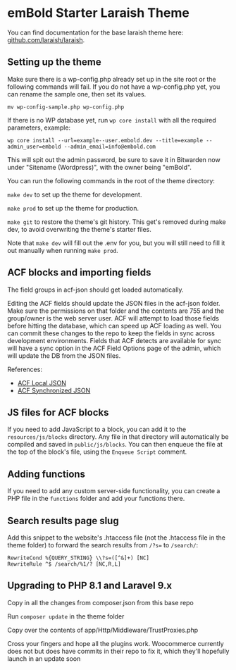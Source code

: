 # emBold Starter Laraish Theme

You can find documentation for the base laraish theme here: [github.com/laraish/laraish](https://github.com/laraish/laraish).

## Setting up the theme

Make sure there is a wp-config.php already set up in the site root or the following commands will fail.
If you do not have a wp-config.php yet, you can rename the sample one, then set its values.

`mv wp-config-sample.php wp-config.php`

If there is no WP database yet, run `wp core install` with all the required parameters, example:

`wp core install --url=example--user.embold.dev --title=example --admin_user=embold --admin_email=info@embold.com`

This will spit out the admin password, be sure to save it in Bitwarden now under "Sitename (Wordpress)", with the owner being "emBold".

You can run the following commands in the root of the theme directory:

`make dev` to set up the theme for development.

`make prod` to set up the theme for production.

`make git` to restore the theme's git history. This get's removed during make dev, to avoid overwriting the theme's starter files.

Note that `make dev` will fill out the .env for you, but you will still need to fill it out manually when running `make prod`.

## ACF blocks and importing fields
The field groups in acf-json should get loaded automatically.

Editing the ACF fields should update the JSON files in the acf-json folder. Make sure the permissions on that folder and the contents are 755 and the group/owner is the web server user. ACF will attempt to load those fields before hitting the database, which can speed up ACF loading as well. You can commit these changes to the repo to keep the fields in sync across development environments. Fields that ACF detects are available for sync will have a sync option in the ACF Field Options page of the admin, which will update the DB from the JSON files.

References:
- [ACF Local JSON](https://www.advancedcustomfields.com/resources/local-json/)
- [ACF Synchronized JSON](https://www.advancedcustomfields.com/resources/synchronized-json/)

## JS files for ACF blocks

If you need to add JavaScript to a block, you can add it to the `resources/js/blocks` directory. Any file in that directory will automatically be compiled and saved in `public/js/blocks`. You can then enqueue the file at the top of the block's file, using the `Enqueue Script` comment.

## Adding functions

If you need to add any custom server-side functionality, you can create a PHP file in the `functions` folder and add your functions there.

## Search results page slug

Add this snippet to the website's .htaccess file (not the .htaccess file in the theme folder) to forward the search results from `/?s=` to `/search/`:

```
RewriteCond %{QUERY_STRING} \\?s=([^&]+) [NC]
RewriteRule ^$ /search/%1/? [NC,R,L]
```

## Upgrading to PHP 8.1 and Laravel 9.x

Copy in all the changes from composer.json from this base repo

Run `composer update` in the theme folder

Copy over the contents of app/Http/Middleware/TrustProxies.php

Cross your fingers and hope all the plugins work. Woocommerce currently does not but
does have commits in their repo to fix it, which they'll hopefully launch in an update soon
